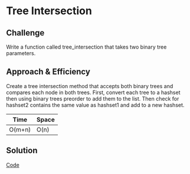 # Tree Intersection

## Challenge
Write a function called tree_intersection that takes two binary tree parameters.

## Approach & Efficiency
Create a tree intersection method that accepts both binary trees and compares each node in both trees.
First, convert each tree to a hashset then using binary trees preorder to add them to the list.
Then check for hashset2 contains the same value as hashset1 and add to a new hashset.

Time | Space
--- | ---
O(m+n) | O(n)

## Solution
[Code](../src/main/java/hashTable/TreeIntersection.java)

